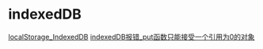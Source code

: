 # indexedDB

[localStorage_IndexedDB](../../计算机语言/JavaScript和TypeScript/JavaScript/知识积累/localStorage_IndexedDB.md)
[indexedDB报错_put函数只能接受一个引用为0的对象](../../计算机语言/JavaScript和TypeScript/JavaScript/知识积累/indexedDB报错_put函数只能接受一个引用为0的对象.md)